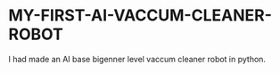 # MY-FIRST-AI-VACCUM-CLEANER-ROBOT
I had made an AI base bigenner level vaccum cleaner robot in python.
